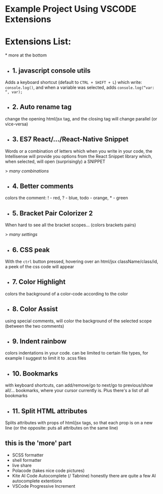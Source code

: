 # Example Project Using VSCODE Extensions

# Extensions List:
\*  more at the bottom

* ## 1. javascript console utils
Adds a keyboard shortcut (default to `CTRL + SHIFT + L`) which write: `console.log()`, and when a variable was selected, adds `console.log(“var: “, var);` 



* ## 2. Auto rename tag
change the opening html/jsx tag, and the closing tag will change parallel (or vice-versa)



* ## 3. ES7 React/.../React-Native Snippet
Words or a combination of letters which when you write in your code, the Intellisense will provide you options from the React Snippet library which, when selected, will open (surprisingly) a SNIPPET

\> *many combinations*



* ## 4. Better comments
colors the comment: ! - red, ? - blue, todo - orange, * - green



* ## 5. Bracket Pair Colorizer 2
When hard to see all the bracket scopes... (colors brackets pairs)

\> *many settings*



* ## 6. CSS peak
With the `ctrl` button pressed, hovering over an html/jsx className/class/id, a peek of the css code will appear



* ## 7. Color Highlight
colors the background of a color-code according to the color



* ## 8. Color Assist
using special comments, will color the background of the selected scope (between the two comments)



* ## 9. Indent rainbow
colors indentations in your code. can be limited to certain file types, for example I suggest to limit it to .scss files



* ## 10. Bookmarks
with keyboard shortcuts, can add/remove/go to next/go to previous/show all/... bookmarks, where your cursor currently is. Plus there's a list of all bookmarks



* ## 11. Split HTML attributes
Splits attributes with props of html/jsx tags, so that each prop is on a new line (or the opposite: puts all attributes on the same line)


## this is the 'more' part
- SCSS formatter
- shell formatter
- live share
- Polacode (takes nice code pictures)
- Kite AI Code Autocomplete (/ Tabnine) honestly there are quite a few AI autocomplete extentions
- VSCode Progressive Increment